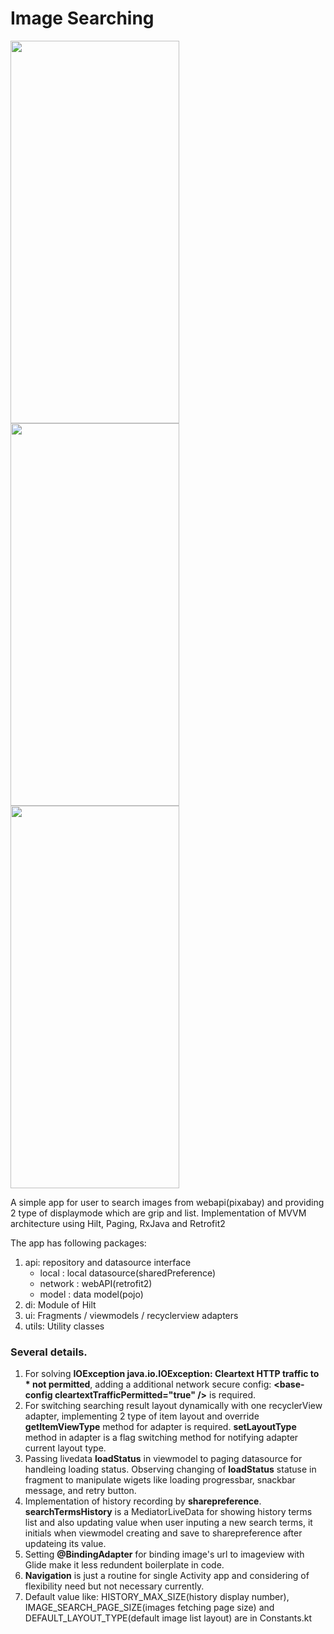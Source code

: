 # Image Searching
<p>
<img src="https://user-images.githubusercontent.com/3841546/134450008-927215bb-c80e-49a0-a93a-3df87116f4d5.png" width="270" height="612">
<img src="https://user-images.githubusercontent.com/3841546/134450004-40f40890-f07b-4f7b-9e01-cbcc3880d85b.png" width="270" height="612">
<img src="https://user-images.githubusercontent.com/3841546/134450007-98d3be92-65c9-496c-8fa9-51bb7b07bb9e.png" width="270" height="612">
</p>

A simple app for user to search images from webapi(pixabay) and providing 2 type of displaymode which are grip and list.
Implementation of MVVM architecture using Hilt, Paging, RxJava and Retrofit2

The app has following packages:

1. api: repository and datasource interface
    - local : local datasource(sharedPreference)
    - network : webAPI(retrofit2)
    - model : data model(pojo)
2. di: Module of Hilt
3. ui: Fragments / viewmodels / recyclerview adapters
4. utils: Utility classes

### Several details.
1. For solving **IOException java.io.IOException: Cleartext HTTP traffic to * not permitted**, adding a additional network secure config: **<base-config cleartextTrafficPermitted="true" \/>** is required.
2. For switching searching result layout dynamically with one recyclerView adapter, implementing 2 type of item layout and override **getItemViewType** method for adapter is required. **setLayoutType** method in adapter is a flag switching method for notifying adapter current layout type.
3. Passing livedata **loadStatus** in viewmodel to paging datasource for handleing loading status. Observing changing of **loadStatus** statuse in fragment to manipulate wigets like loading progressbar, snackbar message, and retry button.
4. Implementation of history recording by **sharepreference**. **searchTermsHistory** is a MediatorLiveData for showing history terms list and also updating value when user inputing a new search terms, it initials when viewmodel creating and save to sharepreference after updateing its value.
5. Setting **@BindingAdapter** for binding image's url to imageview with Glide make it less redundent boilerplate in code.
6. **Navigation** is just a routine for single Activity app and considering of flexibility need but not necessary currently.
7. Default value like: HISTORY_MAX_SIZE(history display number), IMAGE_SEARCH_PAGE_SIZE(images fetching page size) and DEFAULT_LAYOUT_TYPE(default image list layout) are in Constants.kt
